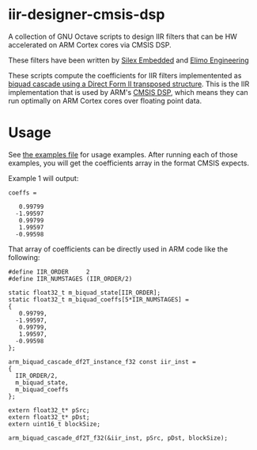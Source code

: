 # iir-designer-cmsis-dsp
A collection of GNU Octave scripts to design IIR filters that can be HW accelerated on ARM Cortex cores via CMSIS DSP.

These filters have been written by [Silex Embedded](https://silexembedded.co.uk) and [Elimo Engineering](https://elimo.io)

These scripts compute the coefficients for IIR filters implementented as [biquad cascade using a Direct Form II transposed structure](http://www.keil.com/pack/doc/CMSIS/DSP/html/group__BiquadCascadeDF2T.html "Biquad DF2 documentation").
This is the IIR implementation that is used by ARM's [CMSIS DSP](http://www.keil.com/pack/doc/CMSIS/DSP/html/index.html "CMSIS DSP' documentation"), which means they can run optimally on ARM Cortex cores over floating point data.

# Usage
See [the examples file](./iir_designer_usage_examples.txt) for usage examples.
After running each of those examples, you will get the coefficients array in the format CMSIS expects.

Example 1 will output:
```
coeffs =

   0.99799
  -1.99597
   0.99799
   1.99597
  -0.99598
```


That array of coefficients can be directly used in ARM code like the following:
```
#define IIR_ORDER     2
#define IIR_NUMSTAGES (IIR_ORDER/2)

static float32_t m_biquad_state[IIR_ORDER];
static float32_t m_biquad_coeffs[5*IIR_NUMSTAGES] =
{
   0.99799,
  -1.99597,
   0.99799,
   1.99597,
  -0.99598
};

arm_biquad_cascade_df2T_instance_f32 const iir_inst = 
{
  IIR_ORDER/2,
  m_biquad_state,
  m_biquad_coeffs
};

extern float32_t* pSrc;
extern float32_t* pDst;
extern uint16_t blockSize;

arm_biquad_cascade_df2T_f32(&iir_inst, pSrc, pDst, blockSize);

```
